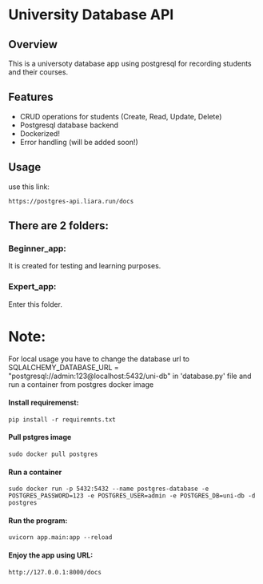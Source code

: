 # University Database API

## Overview
This is a universoty database app using postgresql for recording students and their courses.

## Features
- CRUD operations for students (Create, Read, Update, Delete)
- Postgresql database backend
- Dockerized!
- Error handling (will be added soon!)

## Usage
use this link:
```
https://postgres-api.liara.run/docs
```

## There are 2 folders:
### Beginner_app:
It is created for testing and learning purposes.
### Expert_app:
Enter this folder.

# Note:
For local usage you have to change the database url to SQLALCHEMY_DATABASE_URL = "postgresql://admin:123@localhost:5432/uni-db" in 'database.py' file and run a container from postgres docker image

#### Install requiremenst:
```
pip install -r requiremnts.txt
```

#### Pull pstgres image
```
sudo docker pull postgres
```

#### Run a container
```
sudo docker run -p 5432:5432 --name postgres-database -e POSTGRES_PASSWORD=123 -e POSTGRES_USER=admin -e POSTGRES_DB=uni-db -d postgres
```

#### Run the program:
```
uvicorn app.main:app --reload
```
#### Enjoy the app using URL:
```
http://127.0.0.1:8000/docs
```